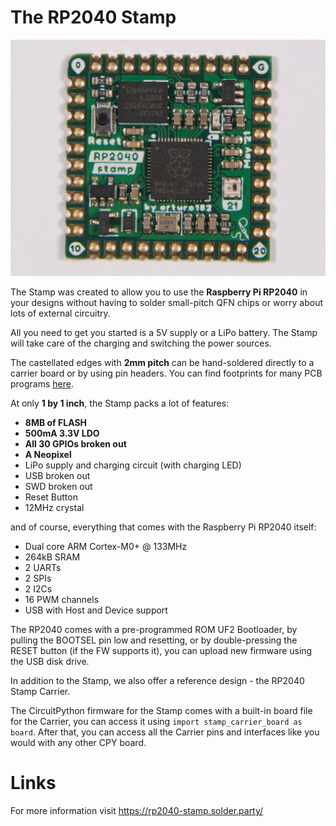 # The RP2040 Stamp

![](./img/stamp.jpg)

The Stamp was created to allow you to use the **Raspberry Pi RP2040** in your designs without having to solder small-pitch QFN chips or worry about lots of external circuitry.

All you need to get you started is a 5V supply or a LiPo battery. The Stamp will take care of the charging and switching the power sources.

The castellated edges with **2mm pitch** can be hand-soldered directly to a carrier board or by using pin headers. You can find footprints for many PCB programs [here](https://github.com/solderparty/rp2040_stamp_footprints).

At only **1 by 1 inch**, the Stamp packs a lot of features:
* **8MB of FLASH**
* **500mA 3.3V LDO**
* **All 30 GPIOs broken out**
* **A Neopixel**
* LiPo supply and charging circuit (with charging LED)
* USB broken out
* SWD broken out
* Reset Button
* 12MHz crystal

and of course, everything that comes with the Raspberry Pi RP2040 itself:
* Dual core ARM Cortex-M0+ @ 133MHz
* 264kB SRAM
* 2 UARTs
* 2 SPIs
* 2 I2Cs
* 16 PWM channels
* USB with Host and Device support

The RP2040 comes with a pre-programmed ROM UF2 Bootloader, by pulling the BOOTSEL pin low and resetting, or by double-pressing the RESET button (if the FW supports it), you can upload new firmware using the USB disk drive.

In addition to the Stamp, we also offer a reference design - the RP2040 Stamp Carrier.

The CircuitPython firmware for the Stamp comes with a built-in board file for the Carrier, you can access it using `import stamp_carrier_board as board`. After that, you can access all the Carrier pins and interfaces like you would with any other CPY board.


# Links

For more information visit https://rp2040-stamp.solder.party/